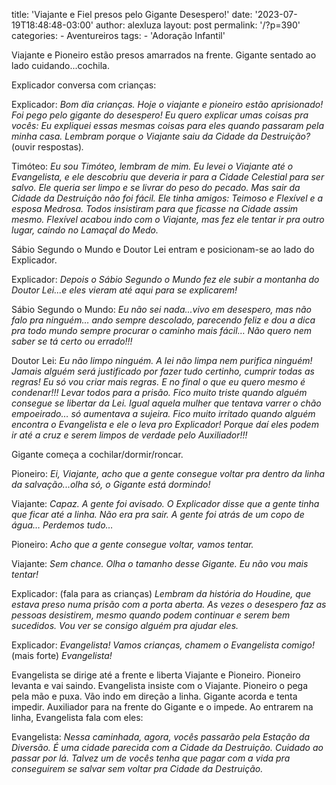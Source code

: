 title: 'Viajante e Fiel presos pelo Gigante Desespero!'
date: '2023-07-19T18:48:48-03:00'
author: alexluza
layout: post
permalink: '/?p=390'
categories:
    - Aventureiros
tags:
    - 'Adoração Infantil'

Viajante e Pioneiro estão presos amarrados na frente. Gigante sentado ao lado cuidando...cochila.

Explicador conversa com crianças:

Explicador: *Bom dia crianças. Hoje o viajante e pioneiro estão aprisionado! Foi pego pelo gigante do desespero! Eu quero explicar umas coisas pra vocês: Eu expliquei essas mesmas coisas para eles quando passaram pela minha casa. Lembram porque o Viajante saiu da Cidade da Destruição?* (ouvir respostas)*.*

Timóteo: *Eu sou Timóteo, lembram de mim. Eu levei o Viajante até o Evangelista, e ele descobriu que deveria ir para a Cidade Celestial para ser salvo. Ele queria ser limpo e se livrar do peso do pecado. Mas sair da Cidade da Destruição não foi fácil. Ele tinha amigos: Teimoso e Flexível e a esposa Medrosa. Todos insistiram para que ficasse na Cidade assim mesmo. Flexível acabou indo com o Viajante, mas fez ele tentar ir pra outro lugar, caindo no Lamaçal do Medo.*

Sábio Segundo o Mundo e Doutor Lei entram e posicionam-se ao lado do Explicador.

Explicador: *Depois o Sábio Segundo o Mundo fez ele subir a montanha do Doutor Lei...e eles vieram até aqui para se explicarem!*

Sábio Segundo o Mundo: *Eu não sei nada...vivo em desespero, mas não falo pra ninguém… ando sempre descolado, parecendo feliz e dou a dica pra todo mundo sempre procurar o caminho mais fácil… Não quero nem saber se tá certo ou errado!!!*

Doutor Lei: *Eu não limpo ninguém. A lei não limpa nem purifica ninguém! Jamais alguém será justificado por fazer tudo certinho, cumprir todas as regras! Eu só vou criar mais regras. E no final o que eu quero mesmo é condenar!!! Levar todos para a prisão. Fico muito triste quando alguém consegue se libertar da Lei. Igual aquela mulher que tentava varrer o chão empoeirado… só aumentava a sujeira. Fico muito irritado quando alguém encontra o Evangelista e ele o leva pro Explicador! Porque daí eles podem ir até a cruz e serem limpos de verdade pelo Auxiliador!!!*

Gigante começa a cochilar/dormir/roncar.

Pioneiro: *Ei, Viajante, acho que a gente consegue voltar pra dentro da linha da salvação...olha só, o Gigante está dormindo!*

Viajante: *Capaz. A gente foi avisado. O Explicador disse que a gente tinha que ficar até a linha. Não era pra sair. A gente foi atrás de um copo de água… Perdemos tudo…*

Pioneiro: *Acho que a gente consegue voltar, vamos tentar.*

Viajante: *Sem chance. Olha o tamanho desse Gigante. Eu não vou mais tentar!*

Explicador: (fala para as crianças) *Lembram da história do Houdine, que estava preso numa prisão com a porta aberta. As vezes o desespero faz as pessoas desistirem, mesmo quando podem continuar e serem bem sucedidos. Vou ver se consigo alguém pra ajudar eles.*

Explicador: *Evangelista! Vamos crianças, chamem o Evangelista comigo!* (mais forte) *Evangelista!*

Evangelista se dirige até a frente e liberta Viajante e Pioneiro. Pioneiro levanta e vai saindo. Evangelista insiste com o Viajante. Pioneiro o pega pela mão e puxa. Vão indo em direção a linha. Gigante acorda e tenta impedir. Auxiliador para na frente do Gigante e o impede. Ao entrarem na linha, Evangelista fala com eles:

Evangelista: *Nessa caminhada, agora, vocês passarão pela Estação da Diversão. É uma cidade parecida com a Cidade da Destruição. Cuidado ao passar por lá. Talvez um de vocês tenha que pagar com a vida pra conseguirem se salvar sem voltar pra Cidade da Destruição.*

